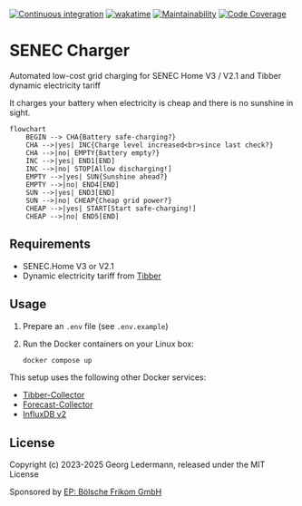 [![Continuous integration](https://github.com/solectrus/senec-charger/actions/workflows/push.yml/badge.svg)](https://github.com/solectrus/senec-charger/actions/workflows/push.yml)
[![wakatime](https://wakatime.com/badge/user/697af4f5-617a-446d-ba58-407e7f3e0243/project/018c5239-d626-4755-b81b-a7c7006ebabb.svg)](https://wakatime.com/badge/user/697af4f5-617a-446d-ba58-407e7f3e0243/project/018c5239-d626-4755-b81b-a7c7006ebabb)
[![Maintainability](https://qlty.sh/badges/e025af69-1920-48b8-942e-18436af375f9/maintainability.svg)](https://qlty.sh/gh/solectrus/projects/senec-charger)
[![Code Coverage](https://qlty.sh/badges/e025af69-1920-48b8-942e-18436af375f9/coverage.svg)](https://qlty.sh/gh/solectrus/projects/senec-charger)

# SENEC Charger

Automated low-cost grid charging for SENEC Home V3 / V2.1 and Tibber dynamic electricity tariff

It charges your battery when electricity is cheap and there is no sunshine in sight.

```mermaid
flowchart
    BEGIN --> CHA{Battery safe-charging?}
    CHA -->|yes| INC{Charge level increased<br>since last check?}
    CHA -->|no| EMPTY{Battery empty?}
    INC -->|yes| END1[END]
    INC -->|no| STOP[Allow discharging!]
    EMPTY -->|yes| SUN{Sunshine ahead?}
    EMPTY -->|no| END4[END]
    SUN -->|yes| END3[END]
    SUN -->|no| CHEAP{Cheap grid power?}
    CHEAP -->|yes| START[Start safe-charging!]
    CHEAP -->|no| END5[END]
```

## Requirements

- SENEC.Home V3 or V2.1
- Dynamic electricity tariff from [Tibber](https://tibber.com)

## Usage

1. Prepare an `.env` file (see `.env.example`)

2. Run the Docker containers on your Linux box:

   ```bash
   docker compose up
   ```

This setup uses the following other Docker services:

- [Tibber-Collector](https://github.com/solectrus/tibber-collector)
- [Forecast-Collector](https://github.com/solectrus/forecast-collector)
- [InfluxDB v2](https://hub.docker.com/_/influxdb)

## License

Copyright (c) 2023-2025 Georg Ledermann, released under the MIT License

Sponsored by [EP: Bölsche Frikom GmbH](https://www.ep.de/boelsche)
